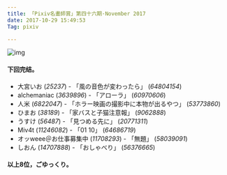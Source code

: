 ```yaml
---
title: 「Pixiv名畫師賞」第四十六期·November 2017
date: 2017-10-29 15:49:53
Tag: pixiv

---
```

![img](/images/3.jpg)

#### 下回完结。

* 大宮いお (*25237*) - 「風の音色が変わったら」 (*64804154*)
* alchemaniac (*3639896*) - 「アローラ」 (*60970606*)
* 人米 (*6822047*) - 「ホラー映画の撮影中に本物が出るやつ」 (*53773860*)
* ひまお (*38189*) - 「家バスと子猫注意報」 (*9062888*)
* うすけ (*56487*) - 「見つめる先に」 (*20771311*)
* Miv4t (*11246082*) - 「01 10」 (*64686719*)
* オッweee＠お仕事募集中 (*11708293*) - 「無題」 (*58039091*)
* しおん (*14707888*) - 「おしゃべり」 (*56376665*)

#### 以上8位，ごゆっくり。